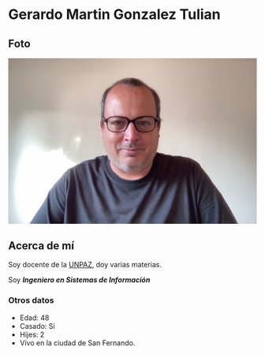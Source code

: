 # Gerardo Martin Gonzalez Tulian

## Foto
![Yo](./imagenes/GMGT.jpg "Este soy yo")

## Acerca de mí
Soy docente de la [UNPAZ](www.unpaz.edu.ar), doy varias materias.

Soy ***Ingeniero en Sistemas de Información***

### Otros datos
- Edad: 48
- Casado: Si
- Hijes: 2 
- Vivo en la ciudad de San Fernando.
